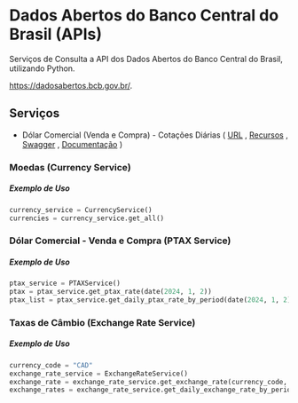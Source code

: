 # Dados Abertos do Banco Central do Brasil (APIs)

Serviços de Consulta a API dos Dados Abertos do Banco Central do Brasil, utilizando Python.

https://dadosabertos.bcb.gov.br/.

## Serviços

- Dólar Comercial (Venda e Compra) - Cotações Diárias (
[URL](https://dadosabertos.bcb.gov.br/dataset/dolar-americano-usd-todos-os-boletins-diarios) ,
[Recursos](https://olinda.bcb.gov.br/olinda/servico/PTAX/versao/v1/aplicacao#!/recursos) ,
[Swagger](https://olinda.bcb.gov.br/olinda/servico/PTAX/versao/v1/swagger-ui3#/) ,
[Documentação](https://olinda.bcb.gov.br/olinda/servico/PTAX/versao/v1/documentacao)
)

### Moedas (Currency Service)

##### Exemplo de Uso

```Python
currency_service = CurrencyService()
currencies = currency_service.get_all()
```

### Dólar Comercial - Venda e Compra (PTAX Service)

##### Exemplo de Uso

```Python
ptax_service = PTAXService()
ptax = ptax_service.get_ptax_rate(date(2024, 1, 2))
ptax_list = ptax_service.get_daily_ptax_rate_by_period(date(2024, 1, 2), date(2024, 1, 5))
```

### Taxas de Câmbio (Exchange Rate Service)

##### Exemplo de Uso

```Python
currency_code = "CAD"
exchange_rate_service = ExchangeRateService()
exchange_rate = exchange_rate_service.get_exchange_rate(currency_code, date(2024, 1, 1))
exchange_rates = exchange_rate_service.get_daily_exchange_rate_by_period(currency_code, date(2024, 8, 1), date(2024, 8, 2))
```
